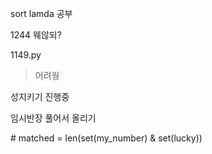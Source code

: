 sort lamda 공부

1244 웨않되?

1149.py
> 어려웡
>
성지키기 진행중

임시반장 풀어서 올리기

\# matched = len(set(my_number) & set(lucky))